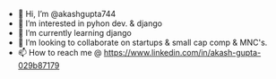 - 👋 Hi, I’m @akashgupta744
- 👀 I’m interested in pyhon dev. & django
- 🌱 I’m currently learning django
- 💞️ I’m looking to collaborate on startups & small cap comp & MNC's.
- 📫 How to reach me @ https://www.linkedin.com/in/akash-gupta-029b87179 

<!---
akashgupta744/akashgupta744 is a ✨ special ✨ repository because its `README.md` (this file) appears on your GitHub profile.
You can click the Preview link to take a look at your changes.
--->
